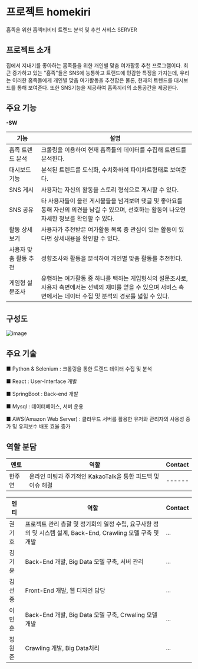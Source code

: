 # 프로젝트 homekiri
홈족을 위한 홈엑티비티 트렌드 분석 및 추천 서비스 SERVER

## 프로젝트 소개
집에서 지내기를 좋아하는 홈족들을 위한 개인별 맞춤 여가활동 추천 프로그램이다. 최근 증가하고 있는 "홈족"들은 SNS에 능통하고 트랜드에 민감한 특징을 가지는데, 우리는 이러한 홈족들에게 개인별 맞춤 여가활동을 추천함은 물론, 현재의 트렌드를 대시보드를 통해 보여준다. 또한 SNS기능을 제공하여 홈족끼리의 소통공간을 제공한다.



## 주요 기능

**-SW**


| 기능 | 설명 |
| ------ | ------ |
| 홈족 트렌드 분석 | 크롤링을 이용하여 현재 홈족들의 데이터를 수집해 트렌드를 분석한다. |
| 대시보드 기능 | 분석된 트렌드를 도식화, 수치화하여 파이차트형태로 보여준다. |
| SNS 게시 | 사용자는 자신의 활동을 스토리 형식으로 게시할 수 있다.|
| SNS 공유 | 타 사용자들이 올린 게시물들을 넘겨보며 댓글 및 좋아요를 통해 자신의 의견을 남길 수 있으며, 선호하는 활동이 나오면 자세한 정보를 확인할 수 있다.|
| 활동 상세보기 | 사용자가 추천받은 여가활동 목록 중 관심이 있는 활동이 있다면 상세내용을 확인할 수 있다.| 
| 사용자 맞춤 활동 추천 | 성향조사와 활동을 분석하여 개인별 맞춤 활동를 추천한다. |
| 게임형 설문조사 | 유행하는 여가활동 중 하나를 택하는 게임형식의 설문조사로, 사용자 측면에서는 선택의 재미를 얻을 수 있으며 서비스 측면에서는 데이터 수집 및 분석의 경로를 넓힐 수 있다. |


## 구성도

![image](https://user-images.githubusercontent.com/79080825/135766317-7c11c3cf-170d-47d5-b414-3192d424bdd3.png)
## 주요 기술
■ Python & Selenium : 크롤링을 통한 트렌드 데이터 수집 및 분석 

■ React : User-Interface 개발

■ SpringBoot : Back-end 개발

■ Mysql : 데이터베이스, 서버 운용

■ AWS(Amazon Web Server) : 클라우드 서버를 활용한 유저와 관리자의 사용성 증가 및 유지보수 배포 효율 증가 


## 역할 분담
| 멘토 | 역할 | Contact |
| ------ | ------ | ------ |    
| 한주연 | 온라인 미팅과 주기적인 KakaoTalk을 통한 피드백 및 이슈 해결 | ------ |

| 멘티 | 역할 | Contact | 
| ------ | ------ | ------ |
| 권기호 | 프로젝트 관리 총괄 및 정기회의 일정 수립, 요구사항 정의 및 시스템 설계, Back-End, Crawling 모델 구축 및 개발| ...|
| 김기윤 | Back-End 개발, Big Data 모델 구축, 서버 관리 | ... |
| 김선종 | Front-End 개발, 웹 디자인 담당 | ... |
| 이민훈 | Back-End 개발, Big Data 모델 구축, Crwaling 모델 개발 | ... |
| 정원준 | Crawling 개발, Big Data처리 | ... |

